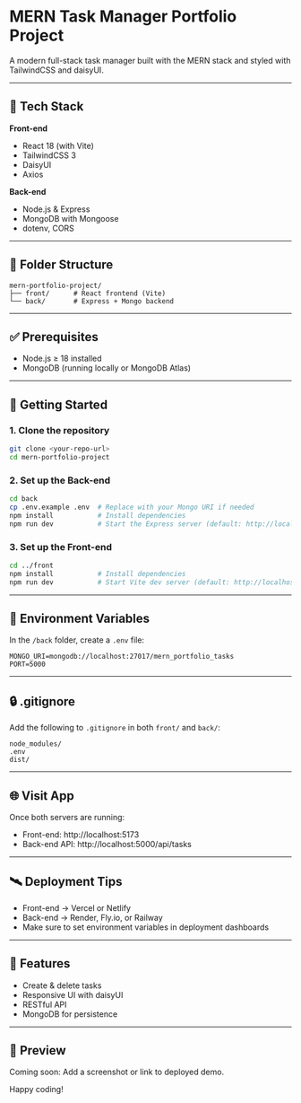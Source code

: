 
# MERN Task Manager Portfolio Project

A modern full-stack task manager built with the MERN stack and styled with TailwindCSS and daisyUI.

---

## 🔧 Tech Stack

**Front-end**
- React 18 (with Vite)
- TailwindCSS 3
- DaisyUI
- Axios

**Back-end**
- Node.js & Express
- MongoDB with Mongoose
- dotenv, CORS

---

## 📁 Folder Structure

```
mern-portfolio-project/
├── front/      # React frontend (Vite)
└── back/       # Express + Mongo backend
```

---

## ✅ Prerequisites

- Node.js ≥ 18 installed
- MongoDB (running locally or MongoDB Atlas)

---

## 🚀 Getting Started

### 1. Clone the repository

```bash
git clone <your-repo-url>
cd mern-portfolio-project
```

### 2. Set up the Back-end

```bash
cd back
cp .env.example .env  # Replace with your Mongo URI if needed
npm install           # Install dependencies
npm run dev           # Start the Express server (default: http://localhost:5000)
```

### 3. Set up the Front-end

```bash
cd ../front
npm install           # Install dependencies
npm run dev           # Start Vite dev server (default: http://localhost:5173)
```

---

## 🧪 Environment Variables

In the `/back` folder, create a `.env` file:

```
MONGO_URI=mongodb://localhost:27017/mern_portfolio_tasks
PORT=5000
```

---

## 🔒 .gitignore

Add the following to `.gitignore` in both `front/` and `back/`:

```
node_modules/
.env
dist/
```

---

## 🌐 Visit App

Once both servers are running:

- Front-end: http://localhost:5173
- Back-end API: http://localhost:5000/api/tasks

---

## 🛰 Deployment Tips

- Front-end → Vercel or Netlify
- Back-end → Render, Fly.io, or Railway
- Make sure to set environment variables in deployment dashboards

---

## 🙌 Features

- Create & delete tasks
- Responsive UI with daisyUI
- RESTful API
- MongoDB for persistence

---

## 📸 Preview

Coming soon: Add a screenshot or link to deployed demo.

Happy coding!
